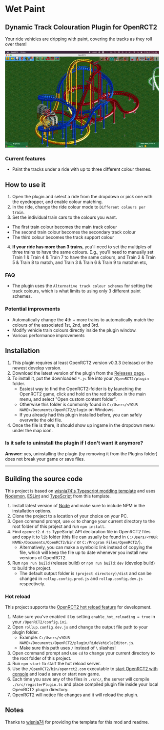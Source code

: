 # Wet Paint
## Dynamic Track Colouration Plugin for OpenRCT2

Your ride vehicles are dripping with paint, covering the tracks as they roll over them!

![(Gif of train repainting the)](https://github.com/ltsSmitty/OpenRCT2-RideVehicleEditor/blob/1e7d94cb9b6d7103e5d82efc84d930bd8ddbac12/img/vertical-painter.gif)

### Current features
- Paint the tracks under a ride with up to three different colour themes.

## How to use it
1. Open the plugin and select a ride from the dropdown or pick one with the eyedropper, and enable colour matching.
2. In the ride, change the ride colour mode to `Different colours per train`.
3. Set the individual train cars to the colours you want.
 - The first train colour becomes the main track colour
 - The second train colour becomes the secondary track colour
 - The third colour becomes the track support colour
4. **If your ride has more than 3 trains**, you'll need to set the multiples of three trains to have the same colours. E.g., you'll need to manually set Train 1 & Train 4 & Train 7 to have the same colours, and Train 2 & Train 5 & Train 8 to match, and Train 3 & Train 6 & Train 9 to matchm etc,

### FAQ
- The plugin uses the `Alternative track colour schemes` for setting the track colours, which is what limits to using only 3 different paint schemes.


### Potential improvments
- Automatically change the 4th + more trains to automatically match the colours of the associated 1st, 2nd, and 3rd.
- Modify vehicle train colours directly inside the plugin window.
- Various performance improvements

## Installation

1. This plugin requires at least OpenRCT2 version v0.3.3 (release) or the newest develop version.
2. Download the latest version of the plugin from the [Releases page](https://github.com/Basssiiie/OpenRCT2-RideVehicleEditor/releases).
3. To install it, put the downloaded `*.js` file into your `/OpenRCT2/plugin` folder.
    - Easiest way to find the OpenRCT2-folder is by launching the OpenRCT2 game, click and hold on the red toolbox in the main menu, and select "Open custom content folder".
    - Otherwise this folder is commonly found in `C:/Users/<YOUR NAME>/Documents/OpenRCT2/plugin` on Windows.
    - If you already had this plugin installed before, you can safely overwrite the old file.
4. Once the file is there, it should show up ingame in the dropdown menu under the map icon.

###  Is it safe to uninstall the plugin if I don't want it anymore?
**Answer:** yes, uninstalling the plugin (by removing it from the Plugins folder) does not break your game or save files.

---

## Building the source code

This project is based on [wisnia74's Typescript modding template](https://github.com/wisnia74/openrct2-typescript-mod-template) and uses [Nodemon](https://nodemon.io/), [ESLint](https://eslint.org/) and [TypeScript](https://www.typescriptlang.org/) from this template.

1. Install latest version of [Node](https://nodejs.org/en/) and make sure to include NPM in the installation options.
2. Clone the project to a location of your choice on your PC.
3. Open command prompt, use `cd` to change your current directory to the root folder of this project and run `npm install`.
4. Find `openrct2.d.ts` TypeScript API declaration file in OpenRCT2 files and copy it to `lib` folder (this file can usually be found in `C:/Users/<YOUR NAME>/Documents/OpenRCT2/bin/` or `C:/Program Files/OpenRCT2/`).
    - Alternatively, you can make a symbolic link instead of copying the file, which will keep the file up to date whenever you install new versions of OpenRCT2.
5. Run `npm run build` (release build) or `npm run build:dev` (develop build) to build the project.
    - The default output folder is `(project directory)/dist` and can be changed in `rollup.config.prod.js` and `rollup.config.dev.js` respectively.

### Hot reload

This project supports the [OpenRCT2 hot reload feature](https://github.com/OpenRCT2/OpenRCT2/blob/master/distribution/scripting.md#writing-scripts) for development.

1. Make sure you've enabled it by setting `enable_hot_reloading = true` in your `/OpenRCT2/config.ini`.
2. Open `rollup.config.dev.js` and change the output file path to your plugin folder.
    - Example: `C:/Users/<YOUR NAME>/Documents/OpenRCT2/plugin/RideVehicleEditor.js`.
    - Make sure this path uses `/` instead of `\` slashes!
3. Open command prompt and use `cd` to change your current directory to the root folder of this project.
4. Run `npm start` to start the hot reload server.
5. Use the `/OpenRCT2/bin/openrct2.com` executable to [start OpenRCT2 with console](https://github.com/OpenRCT2/OpenRCT2/blob/master/distribution/scripting.md#writing-scripts) and load a save or start new game.
6. Each time you save any of the files in `./src/`, the server will compile `./src/registerPlugin.ts` and place compiled plugin file inside your local OpenRCT2 plugin directory.
7. OpenRCT2 will notice file changes and it will reload the plugin.

## Notes

Thanks to [wisnia74](https://github.com/wisnia74/openrct2-typescript-mod-template) for providing the template for this mod and readme.
